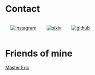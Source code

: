 # Contact

<style>
.flex{
    display: flex;
    align-items: center;
    flex-wrap: wrap;
}

.flex a{
    padding: 1rem;
    display: block;
}

.flex a img{
    transition:  opacity .4s ease-in-out, transform .4s ease-in;
}

.flex a:hover img{
    opacity: .6;
    transform: rotate(720deg);
}
@media screen and (max-width: 640px){

    .flex a{
   width: 100%;
    text-align: center;
}

    .flex{
    justify-content: space-around;
}
}
</style>

<div class="flex"><a href="https://instagram.com/nerd_yue/"><img src="./imgs/ins.png" alt="instagram"/></a><a href="http://www.pixiv.net/member.php?id=10930752"><img src="./imgs/pixiv.svg" alt="pixiv"/></a><a href="https://github.com/rainy-me"><img src="./imgs/github.png" alt="github"/></a>

</div>


# Friends of mine


[Master Eric](https://www.ericxiang.com/)
